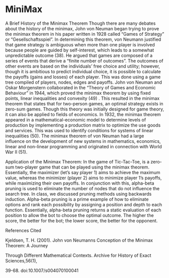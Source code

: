 # MiniMax 
 A Brief History of the Minimax Theorem
  Though there are many debates about the history of the minimax, John von Neuman began trying to prove the minimax theorem in his paper written in 1928 called “Games of Strategy” or “Gesellschaftsspiel”. 
  In determining this theorem, von Neumann justified that game strategy is ambiguous when more than one player is involved because people are guided by self-interest, which leads to a somewhat unpredictable outcome (38). He argued that games are composed of a series of events that derive a “finite number of outcomes”. The outcomes of other events are based on the individuals’ free choice and utility; however, though it is ambitious to predict individual choice, it is possible to calculate the payoffs (gains and losses) of each player. This was done using a game tree compiled of players, nodes, edges and payoffs.
  John von Neuman and Oskar Morgenstern collaborated in the “Theory of Games and Economic Behaviour” in 1944, which proved the minimax theorem by using fixed points, linear inequalities and convexity (49) . This resulted in the minimax theorem that states that for two-person games, an optimal strategy exists in zero-sum games. Though this theory was initially designed for game theory, it can also be applied to fields of economics. In 1932, the minimax theorem appeared in a mathematical-economic model to determine levels of production by implementing a production matrix to optimize the use goods and services. This was used to identify conditions for systems of linear inequalities (50).
  The minimax theorem of von Neuman had a large influence on the development of new systems in mathematics, economics, linear and non-linear programming and originated in connection with World War II (51).


Application of the Minimax Theorem:
	In the game of Tic-Tac-Toe, is a zero-sum two-player game that can be played using the minimax theorem. Essentially, the maximizer (let’s say player 1) aims to achieve the maximum value, whereas the minimizer (player 2) aims to minimize player 1’s payoffs, while maximizing their own payoffs. In conjunction with this, alpha-beta pruning is used to eliminate the number of nodes that do not influence the search tree. In class, we discussed pruning methods using backwards induction. Alpha-beta pruning is a prime example of how to eliminate options and rank each possibility by assigning a position and depth to each function. Essentially, alpha-beta pruning returns a static evaluation of each position to allow the bot to choose the optimal outcome. The higher the score, the better for the bot; the lower score, the better for the opponent.





References Cited 

Kjeldsen, T. H. (2001). John von Neumanns Conception of the Minimax Theorem: A Journey 

  Through Different Mathematical Contexts. Archive for History of Exact Sciences,56(1), 

  39-68. doi:10.1007/s004070100041


